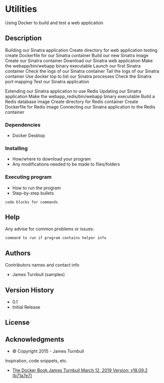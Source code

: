 
# Utilities

Using Docker to build and test a web application



## Description

Building our Sinatra application
    Create directory for web application testing
    create Dockerfile for our Sinatra container
    Build our new Sinatra image
Create our Sinatra container
    Download our Sinatra web application
    Make the webapp/bin/webapp binary executable
    Launch our first Sinatra container
    Check the logs of our Sinatra container
    Tail the logs of our Sinatra container
    Use docker top to list our Sinatra processes
    Check the Sinatra port mapping
    Test our Sinatra application

Extending our Sinatra application to use Redis
    Updating our Sinatra application
    Make the webapp_redis/bin/webapp binary executable
    Build a Redis database image
        Create directory for Redis container
        Create Dockerfile for Redis image
    Connecting our Sinatra application to the Redis container

### Dependencies

* Docker Desktop

### Installing

* How/where to download your program
* Any modifications needed to be made to files/folders

### Executing program

* How to run the program
* Step-by-step bullets
```
code blocks for commands
```

## Help

Any advise for common problems or issues.
```
command to run if program contains helper info
```

## Authors

Contributors names and contact info

* James Turnbull (samples)

## Version History

* 0.1
* Initial Release

## License

## Acknowledgments
* © Copyright 2015 - James Turnbull 

Inspiration, code snippets, etc.
* [The Docker Book James Turnbull March 12, 2019 Version: v18.09.2 (b71a7e7)](https://dockerbook.com/)
